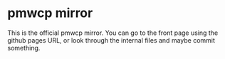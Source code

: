 # pmwcp mirror
This is the official pmwcp mirror. You can go to the front page using the github pages URL, or look through the internal files and maybe commit something.